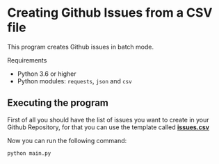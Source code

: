 # Creating Github Issues from a CSV file

This program creates Github issues in batch mode.

Requirements

- Python 3.6 or higher
- Python modules: `requests`, `json` and `csv`


## Executing the program

First of all you should have the list of issues you want to create in your Github Repository, for that you can use the template called [**issues.csv**](https://github.com/kassyuz/create-gh-issues-from-csv/blob/main/issues.csv)

Now you can run the following command:
``` sh
python main.py
```
